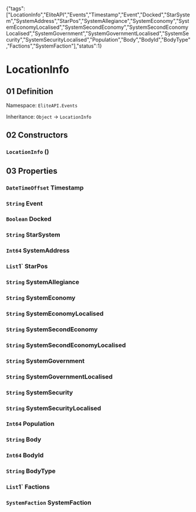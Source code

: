 {"tags":["LocationInfo","EliteAPI","Events","Timestamp","Event","Docked","StarSystem","SystemAddress","StarPos","SystemAllegiance","SystemEconomy","SystemEconomyLocalised","SystemSecondEconomy","SystemSecondEconomyLocalised","SystemGovernment","SystemGovernmentLocalised","SystemSecurity","SystemSecurityLocalised","Population","Body","BodyId","BodyType","Factions","SystemFaction"],"status":1}

# LocationInfo

## 01 Definition

Namespace: `EliteAPI.Events`

Inheritance: `Object` → `LocationInfo`

## 02 Constructors

### `LocationInfo` ()

## 03 Properties

### `DateTimeOffset` Timestamp

### `String` Event

### `Boolean` Docked

### `String` StarSystem

### `Int64` SystemAddress

### `List`1` StarPos

### `String` SystemAllegiance

### `String` SystemEconomy

### `String` SystemEconomyLocalised

### `String` SystemSecondEconomy

### `String` SystemSecondEconomyLocalised

### `String` SystemGovernment

### `String` SystemGovernmentLocalised

### `String` SystemSecurity

### `String` SystemSecurityLocalised

### `Int64` Population

### `String` Body

### `Int64` BodyId

### `String` BodyType

### `List`1` Factions

### `SystemFaction` SystemFaction

